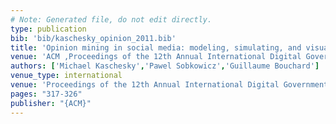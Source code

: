 ```yaml
---
# Note: Generated file, do not edit directly.
type: publication
bib: 'bib/kaschesky_opinion_2011.bib'
title: 'Opinion mining in social media: modeling, simulating, and visualizing political opinion formation in the web'
venue: 'ACM ,Proceedings of the 12th Annual International Digital Government Research Conference: Digital Government Innovation in Challenging Times ,pp. 317-326'
authors: ['Michael Kaschesky','Pawel Sobkowicz','Guillaume Bouchard']
venue_type: international
venue: 'Proceedings of the 12th Annual International Digital Government Research Conference: Digital Government Innovation in Challenging Times'
pages: "317-326"
publisher: "{ACM}"
---
```

